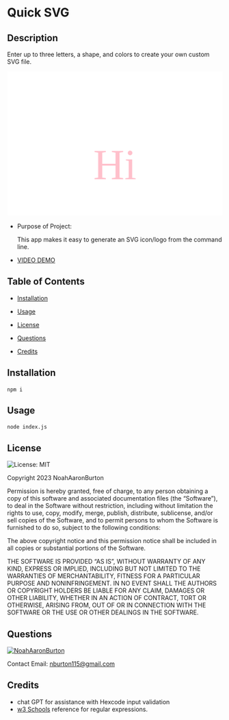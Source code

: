 
# Quick SVG
  
  
## Description
  Enter up to three letters, a shape, and colors to create your own custom SVG file.


  ![placeholder img](./examples/example.svg)
  
  - Purpose of Project:

    This app makes it easy to generate an SVG icon/logo from the command line.
  - [VIDEO DEMO](https://watch.screencastify.com/v/tymUV7g1xrWtDhVOLUoZ)   
  
  ## Table of Contents

 
  - [Installation](#installation)
    
  - [Usage](#usage)
    
  - [License](#license) 
   
  - [Questions](#questions)  
    
  - [Credits](#credits)  
    
## Installation
       
       
    npm i  
    
## Usage
    
       
    node index.js
    
## License

  ![License: MIT](https://img.shields.io/badge/License-MIT-yellow.svg)
   
  Copyright 2023   NoahAaronBurton

  Permission is hereby granted, free of charge, to any person obtaining a copy of this software and associated documentation files (the “Software”), to deal in the Software without restriction, including without limitation the rights to use, copy, modify, merge, publish, distribute, sublicense, and/or sell copies of the Software, and to permit persons to whom the Software is furnished to do so, subject to the following conditions:

  The above copyright notice and this permission notice shall be included in all copies or substantial portions of the Software.

  THE SOFTWARE IS PROVIDED “AS IS”, WITHOUT WARRANTY OF ANY KIND, EXPRESS OR IMPLIED, INCLUDING BUT NOT LIMITED TO THE WARRANTIES OF MERCHANTABILITY, FITNESS FOR A PARTICULAR PURPOSE AND NONINFRINGEMENT. IN NO EVENT SHALL THE AUTHORS OR COPYRIGHT HOLDERS BE LIABLE FOR ANY CLAIM, DAMAGES OR OTHER LIABILITY, WHETHER IN AN ACTION OF CONTRACT, TORT OR OTHERWISE, ARISING FROM, OUT OF OR IN CONNECTION WITH THE SOFTWARE OR THE USE OR OTHER DEALINGS IN THE SOFTWARE.

    
  ## Questions

  
  

  [![NoahAaronBurton](https://img.shields.io/badge/NoahAaronBurton-GitHub-purple.svg)](https://github.com/NoahAaronBurton)


  Contact Email: nburton115@gmail.com
    
  ## Credits
  
  
    
  - chat GPT for assistance with Hexcode input validation
  - [w3 Schools](https://www.w3schools.com/jsref/jsref_obj_regexp.asp) reference for regular expressions.